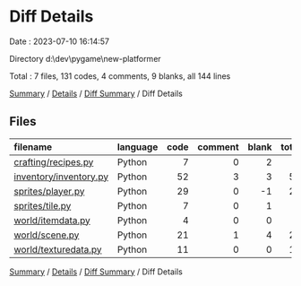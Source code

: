 # Diff Details

Date : 2023-07-10 16:14:57

Directory d:\\dev\\pygame\\new-platformer

Total : 7 files,  131 codes, 4 comments, 9 blanks, all 144 lines

[Summary](results.md) / [Details](details.md) / [Diff Summary](diff.md) / Diff Details

## Files
| filename | language | code | comment | blank | total |
| :--- | :--- | ---: | ---: | ---: | ---: |
| [crafting/recipes.py](/crafting/recipes.py) | Python | 7 | 0 | 2 | 9 |
| [inventory/inventory.py](/inventory/inventory.py) | Python | 52 | 3 | 3 | 58 |
| [sprites/player.py](/sprites/player.py) | Python | 29 | 0 | -1 | 28 |
| [sprites/tile.py](/sprites/tile.py) | Python | 7 | 0 | 1 | 8 |
| [world/itemdata.py](/world/itemdata.py) | Python | 4 | 0 | 0 | 4 |
| [world/scene.py](/world/scene.py) | Python | 21 | 1 | 4 | 26 |
| [world/texturedata.py](/world/texturedata.py) | Python | 11 | 0 | 0 | 11 |

[Summary](results.md) / [Details](details.md) / [Diff Summary](diff.md) / Diff Details